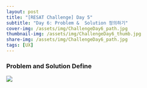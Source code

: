 ```yaml
---
layout: post
title: "[RESAT Challenge] Day 5"
subtitle: "Day 6: Problem &  Solution 정의하기"
cover-img: /assets/img/ChallengeDay6_path.jpg
thumbnail-img: /assets/img/ChallengeDay6_thumb.jpg
share-img: /assets/img/ChallengeDay6_path.jpg
tags: [UX]
--- 
```


### Problem and Solution Define

![](https://velog.velcdn.com/images/erica990604/post/e1478b4c-266e-4dce-94e8-fdc5d56edf46/image.jpeg)